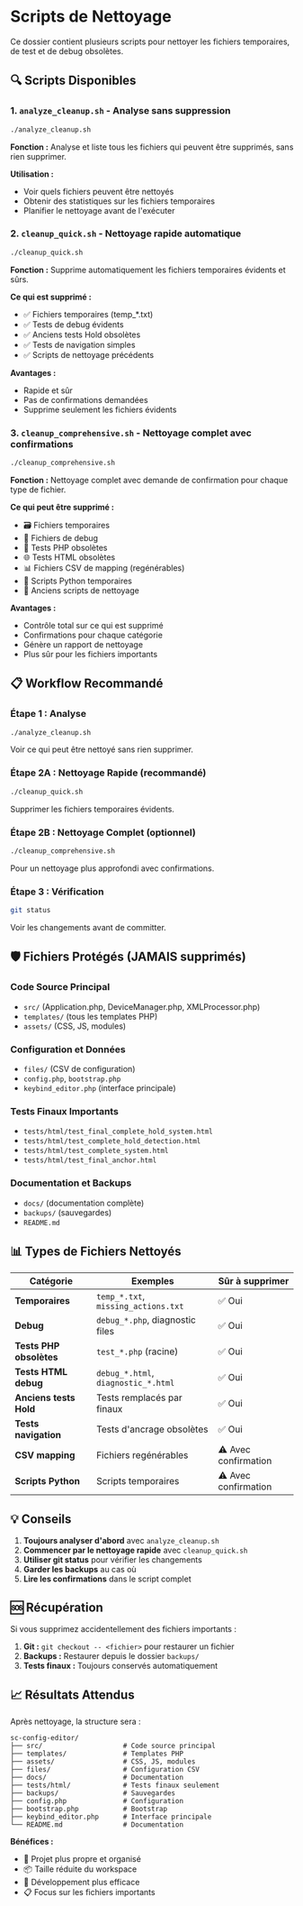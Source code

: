 # Scripts de Nettoyage

Ce dossier contient plusieurs scripts pour nettoyer les fichiers temporaires, de test et de debug obsolètes.

## 🔍 Scripts Disponibles

### 1. `analyze_cleanup.sh` - Analyse sans suppression
```bash
./analyze_cleanup.sh
```

**Fonction :** Analyse et liste tous les fichiers qui peuvent être supprimés, sans rien supprimer.

**Utilisation :** 
- Voir quels fichiers peuvent être nettoyés
- Obtenir des statistiques sur les fichiers temporaires
- Planifier le nettoyage avant de l'exécuter

### 2. `cleanup_quick.sh` - Nettoyage rapide automatique
```bash
./cleanup_quick.sh
```

**Fonction :** Supprime automatiquement les fichiers temporaires évidents et sûrs.

**Ce qui est supprimé :**
- ✅ Fichiers temporaires (temp_*.txt)
- ✅ Tests de debug évidents
- ✅ Anciens tests Hold obsolètes
- ✅ Tests de navigation simples
- ✅ Scripts de nettoyage précédents

**Avantages :**
- Rapide et sûr
- Pas de confirmations demandées
- Supprime seulement les fichiers évidents

### 3. `cleanup_comprehensive.sh` - Nettoyage complet avec confirmations
```bash
./cleanup_comprehensive.sh
```

**Fonction :** Nettoyage complet avec demande de confirmation pour chaque type de fichier.

**Ce qui peut être supprimé :**
- 🗃️ Fichiers temporaires
- 🐛 Fichiers de debug
- 🧪 Tests PHP obsolètes
- 🌐 Tests HTML obsolètes
- 📊 Fichiers CSV de mapping (regénérables)
- 🐍 Scripts Python temporaires
- 🧹 Anciens scripts de nettoyage

**Avantages :**
- Contrôle total sur ce qui est supprimé
- Confirmations pour chaque catégorie
- Génère un rapport de nettoyage
- Plus sûr pour les fichiers importants

## 📋 Workflow Recommandé

### Étape 1 : Analyse
```bash
./analyze_cleanup.sh
```
Voir ce qui peut être nettoyé sans rien supprimer.

### Étape 2A : Nettoyage Rapide (recommandé)
```bash
./cleanup_quick.sh
```
Supprimer les fichiers temporaires évidents.

### Étape 2B : Nettoyage Complet (optionnel)
```bash
./cleanup_comprehensive.sh
```
Pour un nettoyage plus approfondi avec confirmations.

### Étape 3 : Vérification
```bash
git status
```
Voir les changements avant de committer.

## 🛡️ Fichiers Protégés (JAMAIS supprimés)

### Code Source Principal
- `src/` (Application.php, DeviceManager.php, XMLProcessor.php)
- `templates/` (tous les templates PHP)
- `assets/` (CSS, JS, modules)

### Configuration et Données
- `files/` (CSV de configuration)
- `config.php`, `bootstrap.php`
- `keybind_editor.php` (interface principale)

### Tests Finaux Importants
- `tests/html/test_final_complete_hold_system.html`
- `tests/html/test_complete_hold_detection.html`
- `tests/html/test_complete_system.html`
- `tests/html/test_final_anchor.html`

### Documentation et Backups
- `docs/` (documentation complète)
- `backups/` (sauvegardes)
- `README.md`

## 📊 Types de Fichiers Nettoyés

| Catégorie | Exemples | Sûr à supprimer |
|-----------|----------|------------------|
| **Temporaires** | `temp_*.txt`, `missing_actions.txt` | ✅ Oui |
| **Debug** | `debug_*.php`, diagnostic files | ✅ Oui |
| **Tests PHP obsolètes** | `test_*.php` (racine) | ✅ Oui |
| **Tests HTML debug** | `debug_*.html`, `diagnostic_*.html` | ✅ Oui |
| **Anciens tests Hold** | Tests remplacés par finaux | ✅ Oui |
| **Tests navigation** | Tests d'ancrage obsolètes | ✅ Oui |
| **CSV mapping** | Fichiers regénérables | ⚠️ Avec confirmation |
| **Scripts Python** | Scripts temporaires | ⚠️ Avec confirmation |

## 💡 Conseils

1. **Toujours analyser d'abord** avec `analyze_cleanup.sh`
2. **Commencer par le nettoyage rapide** avec `cleanup_quick.sh`
3. **Utiliser git status** pour vérifier les changements
4. **Garder les backups** au cas où
5. **Lire les confirmations** dans le script complet

## 🆘 Récupération

Si vous supprimez accidentellement des fichiers importants :

1. **Git :** `git checkout -- <fichier>` pour restaurer un fichier
2. **Backups :** Restaurer depuis le dossier `backups/`
3. **Tests finaux :** Toujours conservés automatiquement

## 📈 Résultats Attendus

Après nettoyage, la structure sera :

```
sc-config-editor/
├── src/                    # Code source principal
├── templates/              # Templates PHP
├── assets/                 # CSS, JS, modules
├── files/                  # Configuration CSV
├── docs/                   # Documentation
├── tests/html/             # Tests finaux seulement
├── backups/                # Sauvegardes
├── config.php              # Configuration
├── bootstrap.php           # Bootstrap
├── keybind_editor.php      # Interface principale
└── README.md               # Documentation
```

**Bénéfices :**
- 🧹 Projet plus propre et organisé
- 📦 Taille réduite du workspace
- 🚀 Développement plus efficace
- 📋 Focus sur les fichiers importants

